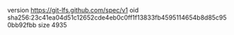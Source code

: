 version https://git-lfs.github.com/spec/v1
oid sha256:23c41ea04d51c12652cde4eb0c0ff1f13833fb4595114654b8d85c950bb92fbb
size 4935
